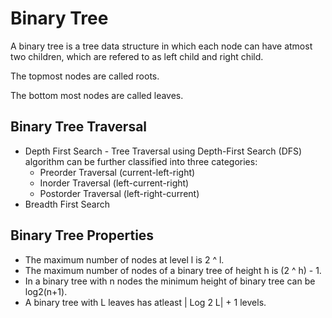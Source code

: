 # Binary Tree
A binary tree is a tree data structure in which each node can have atmost two children, which are refered to as left child and right child.

The topmost nodes are called roots.

The bottom most nodes are called leaves.

## Binary Tree Traversal
- Depth First Search - Tree Traversal using Depth-First Search (DFS) algorithm can be further classified into three categories:
    - Preorder Traversal (current-left-right)
    - Inorder Traversal (left-current-right)
    - Postorder Traversal (left-right-current)
- Breadth First Search

## Binary Tree Properties
- The maximum number of nodes at level l is 2 ^ l.
- The maximum number of nodes of a binary tree of height h is (2 ^ h) - 1.
- In a binary tree with n nodes the minimum height of binary tree can be log2(n+1).
- A binary tree with L leaves has atleast | Log 2 L| + 1 levels.